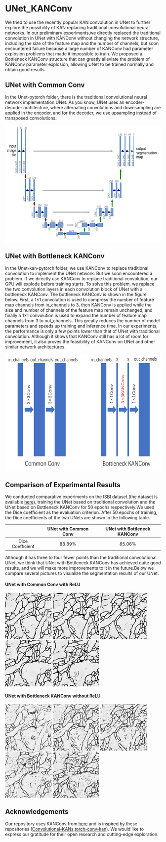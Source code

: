 # UNet_KANConv
We tried to use the recently popular KAN convolution in UNet to further explore the possibility of KAN replacing traditional convolutional neural networks. In our preliminary experiments,we directly replaced the traditional convolution in UNet with KANConv without changing the network structure, including the size of the feature map and the number of channels, but soon encountered failure because a large number of KANConv had parameter explosion problems that made it impossible to train. We proposed a Bottleneck KANConv structure that can greatly alleviate the problem of KANConv parameter explosion, allowing UNet to be trained normally and obtain good results.

## UNet with Common Conv
In the Unet-pytorch folder, there is the traditional convolutional neural network implementation UNet. As you know, UNet uses an encoder-decoder architecture, where alternating convolutions and downsampling are applied in the encoder, and for the decoder, we use upsampling instead of transposed convolutions.
<div align="center">
  <img src="./img/UNet.png" alt="UNet" width="600" height="380">
</div>

## UNet with Bottleneck KANConv
In the Unet-kan-pytorch folder, we use KANConv to replace traditional convolution to implement the UNet network. But we soon encountered a problem. If we directly use KANConv to replace traditional convolution, our GPU will explode before training starts. To solve this problem, we replace the two convolution layers in each convolution block of UNet with a bottleneck KANConv. The bottleneck KANConv is shown in the figure below. First, a 1×1 convolution is used to compress the number of feature map channels from in_channels to 3, then KANConv is applied while the size and number of channels of the feature map remain unchanged, and finally a 1×1 convolution is used to expand the number of feature map channels from 3 to out_channels. This greatly reduces the number of model parameters and speeds up training and inference time. In our experiments, the performance is only a few points lower than that of UNet with traditional convolution. Although it shows that KANConv still has a lot of room for improvement, it also proves the feasibility of KANConv on UNet and other similar network architectures.

<div align="center">
  <img src="./img/Bottleneck_KANConv.png" alt="Bottleneck_KANConv" width="600" height="380">
</div>


## Comparison of Experimental Results
We conducted comparative experiments on the ISBI dataset (the dataset is available [here](https://drive.google.com/file/d/1iSD1zHDtccaomxx0RX11sx4Hrl1E_Hy6/view?usp=sharing)), training the UNet based on traditional convolution and the UNet based on Bottleneck KANConv for 50 epochs respectively.We used the Dice coefficient as the evaluation criterion. After 50 epochs of training, the Dice coefficients of the two UNets are shown in the following table.

|     | UNet with Common Conv | UNet with Bottleneck KANConv |
| :---: | :---: | :---: |
| Dice Coefficient | 88.89% |  85.06%  |

Although it has three to four fewer points than the traditional convolutional UNet, we think that UNet with Bottleneck KANConv has achieved quite good results, and we will make more improvements to it in the future.Below we compare several pictures to visualize the segmentation results of our UNet.

#### UNet with Common Conv with ReLU
<img src="conv_results/25.jpg" alt="conv_results/25.jpg" width="150" > <img src="conv_results/26.jpg" alt="conv_results/26.jpg" width="150" > <img src="conv_results/27.jpg" alt="conv_results/27.jpg" width="150" >
<img src="conv_results/28.jpg" alt="conv_results/28.jpg" width="150" > <img src="conv_results/29.jpg" alt="conv_results/29.jpg" width="150" >

#### UNet with Bottleneck KANConv without ReLU
<img src="kanconv_results/25.jpg" alt="kanconv_results/25.jpg" width="150" > <img src="kanconv_results/26.jpg" alt="kanconv_results/26.jpg" width="150" > <img src="kanconv_results/27.jpg" alt="kanconv_results/27.jpg" width="150" > <img src="kanconv_results/28.jpg" alt="kanconv_results/28.jpg" width="150" > <img src="kanconv_results/29.jpg" alt="kanconv_results/29.jpg" width="150" >


## Acknowledgements
Our repository uses KANConv from [here](https://github.com/StarostinV/convkan) and is inspired by these repositories ([Convolutional-KANs](https://github.com/AntonioTepsich/Convolutional-KANs),[torch-conv-kan](https://github.com/IvanDrokin/torch-conv-kan)). We would like to express our gratitude for their open research and cutting-edge exploration.







